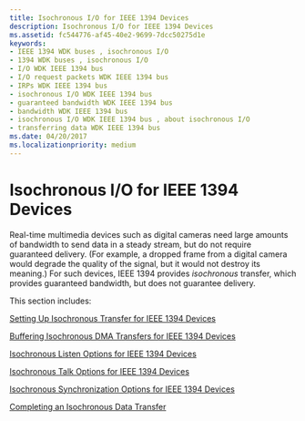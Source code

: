 ```yaml
---
title: Isochronous I/O for IEEE 1394 Devices
description: Isochronous I/O for IEEE 1394 Devices
ms.assetid: fc544776-af45-40e2-9699-7dcc50275d1e
keywords:
- IEEE 1394 WDK buses , isochronous I/O
- 1394 WDK buses , isochronous I/O
- I/O WDK IEEE 1394 bus
- I/O request packets WDK IEEE 1394 bus
- IRPs WDK IEEE 1394 bus
- isochronous I/O WDK IEEE 1394 bus
- guaranteed bandwidth WDK IEEE 1394 bus
- bandwidth WDK IEEE 1394 bus
- isochronous I/O WDK IEEE 1394 bus , about isochronous I/O
- transferring data WDK IEEE 1394 bus
ms.date: 04/20/2017
ms.localizationpriority: medium
---
```


# Isochronous I/O for IEEE 1394 Devices





Real-time multimedia devices such as digital cameras need large amounts of bandwidth to send data in a steady stream, but do not require guaranteed delivery. (For example, a dropped frame from a digital camera would degrade the quality of the signal, but it would not destroy its meaning.) For such devices, IEEE 1394 provides *isochronous* transfer, which provides guaranteed bandwidth, but does not guarantee delivery.

This section includes:

[Setting Up Isochronous Transfer for IEEE 1394 Devices](https://docs.microsoft.com/windows-hardware/drivers/ieee/setting-up-isochronous-transfer-for-ieee-1394-devices)

[Buffering Isochronous DMA Transfers for IEEE 1394 Devices](https://docs.microsoft.com/windows-hardware/drivers/ieee/buffering-isochronous-dma-transfers-for-ieee-1394-devices)

[Isochronous Listen Options for IEEE 1394 Devices](https://docs.microsoft.com/windows-hardware/drivers/ieee/isochronous-listen-options-for-ieee-1394-devices)

[Isochronous Talk Options for IEEE 1394 Devices](https://docs.microsoft.com/windows-hardware/drivers/ieee/isochronous-talk-options-for-ieee-1394-devices)

[Isochronous Synchronization Options for IEEE 1394 Devices](https://docs.microsoft.com/windows-hardware/drivers/ieee/isochronous-synchronization-options-for-ieee-1394-devices)

[Completing an Isochronous Data Transfer](https://docs.microsoft.com/windows-hardware/drivers/ieee/completing-an-isochronous-data-transfer)

 

 




